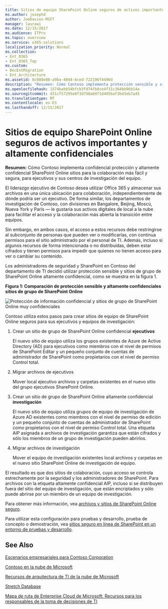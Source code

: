 ```yaml
---
title: Sitios de equipo SharePoint Online seguros de activos importantes y altamente confidenciales
ms.author: josephd
author: JoeDavies-MSFT
manager: laurawi
ms.date: 12/15/2017
ms.audience: ITPro
ms.topic: overview
ms.service: o365-solutions
localization_priority: Normal
ms.collection:
- Ent_O365
- Ent_O365_Top
ms.custom:
- DecEntMigration
- Ent_Architecture
ms.assetid: 8c088e88-a9ba-4044-bced-722196f4496d
description: "Resumen: Cómo Contoso implementa protección sensible y sitios de grupo de SharePoint Online altamente confidenciales para más fácil, aún seguro, sus centros de investigación y colaboración para los ejecutivos."
ms.openlocfilehash: 1574babb54bfcb3fd74fb8ce4f31c364bb96b14a
ms.sourcegitcommit: d31cf57295e8f3d798ab971d405baf3bd3eb7a45
ms.translationtype: MT
ms.contentlocale: es-ES
ms.lasthandoff: 12/15/2017
---
```

# <a name="secure-sharepoint-online-team-sites-for-sensitive-and-highly-confidential-assets"></a>Sitios de equipo SharePoint Online seguros de activos importantes y altamente confidenciales

 **Resumen:** Cómo Contoso implementa confidencial protección y altamente confidencial SharePoint Online sitios para la colaboración más fácil y segura, para ejecutivos y sus centros de investigación del equipo.
  
El liderazgo ejecutivo de Contoso desea utilizar Office 365 y almacenar sus archivos en una única ubicación para colaboración, independientemente de dónde podría ser un ejecutivo. De forma similar, los departamentos de investigación de Contoso, con divisiones en Bangalore, Beijing, Moscú, Nueva York y París — le gustaría sus activos digitales de local a la nube para facilitar el acceso y la colaboración más abierta la transición entre equipos.
  
Sin embargo, en ambos casos, el acceso a estos recursos debe restringirse al subconjunto de personas que pueden ver o modificarlas, con continua permisos para el sitio administrado por el personal de TI. Además, incluso si algunos recursos de forma intencionada o no distribuidas, deben estar cifrados y tienen permisos para impedir que quienes no tienen acceso para ver o cambiar su contenido.
  
Los administradores de seguridad y SharePoint en Contoso del departamento de TI decidió utilizar protección sensible y sitios de grupo de SharePoint Online altamente confidencial, como se muestra en la figura 1.
  
**Figura 1: Comparación de protección sensible y altamente confidenciales sitios de grupo de SharePoint Online**

![Protección de información confidencial y sitios de grupo de SharePoint Online muy confidenciales](images/Contoso_Poster/SP_Solution.png)
  
Contoso utiliza estos pasos para crear sitios de equipo de SharePoint Online seguros para sus ejecutivos y equipos de investigación:
  
1. Crear un sitio de grupo de SharePoint Online confidencial **ejecutivos**
    
    El nuevo sitio de equipo utiliza los grupos existentes de Azure de Active Directory (AD) para ejecutivos como miembros con el nivel de permisos de SharePoint Editar y un pequeño conjunto de cuentas de administrador de SharePoint como propietarios con el nivel de permiso Control total.
    
2. Migrar archivos de ejecutivos
    
    Mover local ejecutivo archivos y carpetas existentes en el nuevo sitio del grupo ejecutivos SharePoint Online.
    
3. Crear un sitio de grupo de SharePoint Online altamente confidencial **investigación**
    
    El nuevo sitio de equipo utiliza grupos de equipo de investigación de Azure AD existentes como miembros con el nivel de permiso de edición y un pequeño conjunto de cuentas de administrador de SharePoint como propietarios con el nivel de permiso Control total. Una etiqueta AIP asignada a archivos de investigación garantiza que están cifrados y sólo los miembros de un grupo de investigación pueden abrirlos.
    
4. Migrar archivos de investigación
    
    Mover el equipo de investigación existentes local archivos y carpetas en el nuevo sitio SharePoint Online de investigación de equipo.
    
El resultado es que dos sitios de colaboración, cuyo acceso se controla estrechamente por la seguridad y los administradores de SharePoint. Para archivos con la etiqueta altamente confidencial AIP, incluso si se distribuyen fuera del sitio del equipo de investigación, que están encriptados y sólo puede abrirse por un miembro de un equipo de investigación.
  
Para obtener más información, vea [archivos y sitios de SharePoint Online seguro](https://docs.microsoft.com/microsoft-365-enterprise/secure-sharepoint-online-sites-and-files).
  
 Para utilizar esta configuración para pruebas y desarrollo, prueba de concepto o demostración, vea [sitios seguro en línea de SharePoint en un entorno de pruebas y desarrollo](https://docs.microsoft.com/microsoft-365-enterprise/secure-sharepoint-online-sites-dev-test).
  
## <a name="see-also"></a>See Also

[Escenarios empresariales para Contoso Corporation](enterprise-scenarios-for-the-contoso-corporation.md)
  
[Contoso en la nube de Microsoft](contoso-in-the-microsoft-cloud.md)
  
[Recursos de arquitectura de TI de la nube de Microsoft](microsoft-cloud-it-architecture-resources.md)

[Stretch Database](https://msdn.microsoft.com/library/dn935011.aspx)
  
[Mapa de ruta de Enterprise Cloud de Microsoft: Recursos para los responsables de la toma de decisiones de TI](https://sway.com/FJ2xsyWtkJc2taRD)




